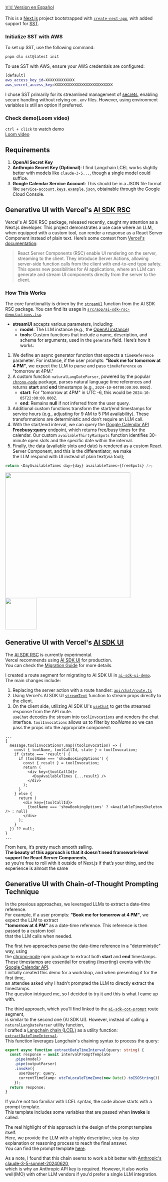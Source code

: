 [🇪🇸 Version en Español](README.es.md)  
<br />
This is a [Next.js](https://nextjs.org) project bootstrapped with [`create-next-app`](https://nextjs.org/docs/app/api-reference/cli/create-next-app), with added support for [SST](https://sst.dev/docs/start/aws/nextjs).

### Initialize SST with AWS

To set up SST, use the following command:

```bash
pnpm dlx sst@latest init
```

To use SST with AWS, ensure your AWS credentials are configured:

```bash
[default]
aws_access_key_id=XXXXXXXXXXXXX
aws_secret_access_key=XXXXXXXXXXXXXXXXXXXXXXXXXX
```

I chose SST primarily for its streamlined management of [secrets](https://sst.dev/docs/component/secret), enabling secure handling without relying on `.env` files. However, using environment variables is still an option if preferred.

### Check demo(Loom video)

`ctrl + click` to watch demo  
[Loom video](https://www.loom.com/share/a339404a5b61498397e6a22fa5faa67d?sid=eba6a173-9f03-486a-ac3f-e7397235af73)

## Requirements

1. **OpenAI Secret Key**
2. **Anthropic Secret Key (Optional)**: I find Langchain LCEL works slightly better with models like `claude-3-5...`, though a single model could suffice.
3. **Google Calendar Service Account**: This should be in a JSON file format like [`service-account.keys.example.json`](service-account.keys.example.json), obtainable through the Google Cloud Console.

## Generative UI with Vercel's [AI SDK RSC](https://sdk.vercel.ai/docs/ai-sdk-rsc/overview)

Vercel's AI SDK RSC package, released recently, caught my attention as a Next.js developer. This project demonstrates a use case where an LLM, when equipped with a custom tool, can render a response as a React Server Component instead of plain text. Here’s some context from [Vercel's documentation](https://sdk.vercel.ai/docs/ai-sdk-rsc/overview):

> React Server Components (RSC) enable UI rendering on the server, streaming to the client. They introduce Server Actions, allowing server-side function calls from the client with end-to-end type safety. This opens new possibilities for AI applications, where an LLM can generate and stream UI components directly from the server to the client.

### How This Works

The core functionality is driven by the [`streamUI`](https://sdk.vercel.ai/docs/reference/ai-sdk-rsc/stream-ui) function from the AI SDK RSC package. You can find its usage in [`src/app/ai-sdk-rsc-demo/actions.tsx`](src/app/ai-sdk-rsc-demo/actions.tsx).

- **streamUI** accepts various parameters, including:
  - **model**: The LLM instance (e.g., the [OpenAI instance](src/lib/openai-model.ts))
  - **tools**: Custom functions that include a name, description, and schema for arguments, used in the `generate` field. Here’s how it works:

1. We define an async generator function that expects a `timeReference` parameter. For instance, if the user prompts: **"Book me for tomorrow at 4 PM"**, we expect the LLM to parse and pass `timeReference` as "tomorrow at 4PM."
2. A custom function `naturalLangDateParser`, powered by the popular [`chrono-node`](https://www.npmjs.com/package/chrono-node) package, parses natural language time references and returns **start** and **end** timestamps (e.g., `2024-10-04T00:00:00.000Z`).
   - **start**: For "tomorrow at 4PM" in UTC -6, this would be `2024-10-05T22:00:00.000Z`.
   - **end**: Remains **null** if not inferred from the user query.
3. Additional custom functions transform the start/end timestamps for service hours (e.g., adjusting for 9 AM to 5 PM availability). These transformations are deterministic and don’t require an LLM call.
4. With the start/end interval, we can query the [Google Calendar API](https://developers.google.com/calendar/api/v3/reference/freebusy/query) **Freebusy:query** endpoint, which returns free/busy times for the calendar. Our custom `availableThirtyMinSpots` function identifies 30-minute open slots and the specific date within the interval.
5. Finally, the data (available slots and date) is rendered as a custom React Server Component, and this is the differentiator, we make  
   the LLM respond with UI instead of plain text(via tool);

```typescript
return <DayAvailableTimes day={day} availableTimes={freeSpots} />;
```

<p content="left">
<img src="screenshots/ai-sdk-rsc-2024-11-05_11-11.png" width="400" 
style="margin-right: 100px;">
<img src="screenshots/ai-sdk-rsc.png" width="100" >
</p>

## Generative UI with Vercel's [AI SDK UI](https://sdk.vercel.ai/docs/ai-sdk-ui)

The [AI SDK RSC](https://sdk.vercel.ai/docs/ai-sdk-rsc/overview) is currently experimental.  
Vercel recommends using [AI SDK UI](https://sdk.vercel.ai/docs/ai-sdk-ui/overview) for production.  
You can check the [Migration Guide](https://sdk.vercel.ai/docs/ai-sdk-rsc/migrating-to-ui) for more details.

I created a route segment for migrating to AI SDK UI in [`ai-sdk-ui-demo`](src/app/ai-sdk-ui-demo).  
The main changes include:

1. Replacing the server action with a route handler: [`api/chat/route.ts`](src/app/api/chat/route.ts)
2. Using Vercel's AI SDK UI [`streamText`](https://sdk.vercel.ai/docs/ai-sdk-core/generating-text#streamtext) function to stream props directly to the client.
3. On the client side, utilizing AI SDK UI's [`useChat`](https://sdk.vercel.ai/docs/reference/ai-sdk-ui/use-chat) to get the streamed response from the API route.  
   `useChat` decodes the stream into `toolInvocations` and renders the chat interface. `toolInvocations` allows us to filter by _toolName_ so we can pass the props into the appropriate component:

```tsx
...
{
  message.toolInvocations?.map((toolInvocation) => {
    const { toolName, toolCallId, state } = toolInvocation;
    if (state === 'result') {
      if (toolName === 'showBookingOptions') {
        const { result } = toolInvocation;
        return (
          <div key={toolCallId}>
            <DayAvailableTimes {...result} />
          </div>
        );
      }
    } else {
      return (
        <div key={toolCallId}>
          {toolName === 'showBookingOptions' ? <AvailableTimesSkeleton /> : null}
        </div>
      );
    }
  }) ?? null;
}
...
```

From here, it’s pretty much smooth sailing.  
**The beauty of this approach is that it doesn’t need framework-level support for React Server Components**,  
so you’re free to roll with it outside of Next.js if that’s your thing, and the experience is almost the same

## Generative UI with Chain-of-Thought Prompting Technique

In the previous approaches, we leveraged LLMs to extract a date-time reference.  
For example, if a user prompts: **"Book me for tomorrow at 4 PM"**, we expect the LLM to extract  
**"tomorrow at 4 PM"** as a date-time reference. This reference is then passed to a custom tool  
that the LLM calls when needed.

The first two approaches parse the date-time reference in a "deterministic" way, using  
the [chrono-node](https://github.com/wanasit/chrono) npm package to extract both **start** and **end** timestamps.  
These timestamps are essential for creating (inserting) events with the [Google Calendar API](https://developers.google.com/calendar/api/v3/reference/events/insert).  
I initially created this demo for a workshop, and when presenting it for the first time,  
an attendee asked why I hadn't prompted the LLM to directly extract the timestamps.  
The question intrigued me, so I decided to try it and this is what I came up with.

The third approach, which you’ll find linked to the [`ai-sdk-cot-prompt`](src/app/ai-sdk-cot-prompt) route segment,  
is similar to the second one (AI SDK UI). However, instead of calling a `naturalLangDateParser` utility function,  
I crafted a [Langchain chain (LCEL)](https://js.langchain.com/docs/concepts/lcel) as a utility function:  
[`extractDateTimeInterval`](src/utils/langchain-chains.ts).  
This function leverages Langchain's chaining syntax to process the query:

```ts
export async function extractDateTimeInterval(query: string) {
  const response = await intervalPromptTemplate
    .pipe(model)
    .pipe(outputParser)
    .invoke({
      userQuery: query,
      currentTimeStamp: utcToLocaleTimeZone(new Date().toISOString())
    });
  return response;
}
```

If you're not too familiar with LCEL syntax, the code above starts with a prompt template.  
This template
includes some variables that are passed when **invoke** is called.

The real highlight of this approach is the design of the prompt template itself.  
Here, we provide the LLM
with a highly descriptive, step-by-step explanation or reasoning process to reach the final answer.  
You can find the prompt template [here](src/utils/prompts.ts).

As a note, I found that this chain seems to work a bit better with
[Anthropic's claude-3-5-sonnet-20240620](src/lib/anthropic-model.ts),  
which is why an Anthropic API key is required.
However, it also works well(IMO) with other LLM vendors if you'd prefer a single LLM integration.
